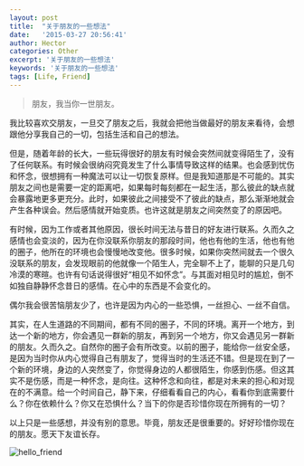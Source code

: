 ```yaml
---
layout: post
title:  "关于朋友的一些想法"
date:   '2015-03-27 20:56:41'
author: Hector
categories: Other
excerpt: '关于朋友的一些想法'
keywords: '关于朋友的一些想法'
tags: [Life, Friend]
---
```


>朋友，我当你一世朋友。

我比较喜欢交朋友，一旦交了朋友之后，我就会把他当做最好的朋友来看待，会想跟他分享我自己的一切，包括生活和自己的想法。

但是，随着年龄的长大，一些玩得很好的朋友有时候会突然间就变得陌生了，没有了任何联系。有时候会很纳闷究竟发生了什么事情导致这样的结果。也会感到忧伤和怀念，很想拥有一种魔法可以让一切恢复原样。但是我知道那是不可能的。其实朋友之间也是需要一定的距离吧，如果每时每刻都在一起生活，那么彼此的缺点就会暴露地更多更充分。此时，如果彼此之间接受不了彼此的缺点，那么渐渐地就会产生各种误会。然后感情就开始变质。也许这就是朋友之间突然变了的原因吧。

<!--more-->

有时候，因为工作或者其他原因，很长时间无法与昔日的好友进行联系。久而久之感情也会变淡的，因为在你没联系你朋友的那段时间，他也有他的生活，他也有他的圈子，他所在的环境也会慢慢地改变他。很多时候，如果你突然间就去一个很久没联系的朋友，会发现眼前的他就像一个陌生人，完全聊不上了，能聊的只是几句冷漠的寒暄。也许有句话说得很好“相见不如怀念”。与其面对相见时的尴尬，倒不如独自静静怀念昔日的感情。在心中的东西是不会变化的。

偶尔我会很苦恼朋友少了，也许是因为内心的一些恐惧，一丝担心、一丝不自信。

其实，在人生道路的不同期间，都有不同的圈子，不同的环境。离开一个地方，到达一个新的地方，你会遇见一群新的朋友，再到另一个地方，你又会遇见另一群新的朋友。久而久之。自然你的圈子会有所改变。以前的圈子，能给你一丝安全感，是因为当时你从内心觉得自己有朋友了，觉得当时的生活还不错。但是现在到了一个新的环境，身边的人突然变了，你觉得身边的人都很陌生，你感到伤感。但这其实不是伤感，而是一种怀念，是向往。这种怀念和向往，都是对未来的担心和对现在的不满意。给一个时间自己，静下来，仔细看看自己的内心，看看你到底需要什么？你在依赖什么？你又在恐惧什么？当下的你是否珍惜你现在所拥有的一切？

以上只是一些感想，并没有别的意思。毕竟，朋友还是很重要的。好好珍惜你现在的朋友。愿天下友谊长存。

![hello_friend](http://7u2eqw.com1.z0.glb.clouddn.com/aboutfriend1.jpg)
